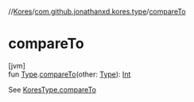 //[Kores](../../index.md)/[com.github.jonathanxd.kores.type](index.md)/[compareTo](compare-to.md)

# compareTo

[jvm]\
fun [Type](https://docs.oracle.com/javase/8/docs/api/java/lang/reflect/Type.html).[compareTo](compare-to.md)(other: [Type](https://docs.oracle.com/javase/8/docs/api/java/lang/reflect/Type.html)): [Int](https://kotlinlang.org/api/latest/jvm/stdlib/kotlin/-int/index.html)

See [KoresType.compareTo](-kores-type/compare-to.md)
